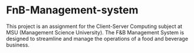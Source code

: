 # FnB-Management-system
This project is an assignment for the Client-Server Computing subject at MSU (Management Science University). The F&amp;B Management System is designed to streamline and manage the operations of a food and beverage business.
